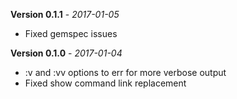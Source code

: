 **Version 0.1.1** - *2017-01-05*

- Fixed gemspec issues

**Version 0.1.0** - *2017-01-04*

- :v and :vv options to err for more verbose output
- Fixed show command link replacement
